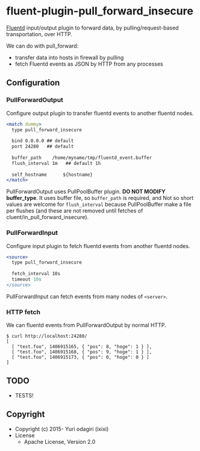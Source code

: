 # fluent-plugin-pull_forward_insecure

[Fluentd](http://fluentd.org) input/output plugin to forward data, by pulling/request-based transportation, over HTTP.

We can do with pull_forward:
* transfer data into hosts in firewall by pulling
* fetch Fluentd events as JSON by HTTP from any processes

## Configuration

### PullForwardOutput

Configure output plugin to transfer fluentd events to another fluentd nodes.

```apache
<match dummy>
  type pull_forward_insecure
  
  bind 0.0.0.0 ## default
  port 24280   ## default
  
  buffer_path    /home/myname/tmp/fluentd_event.buffer
  flush_interval 1m   ## default 1h
  
  self_hostname      ${hostname}
</match>
```

PullForwardOutput uses PullPoolBuffer plugin. **DO NOT MODIFY buffer_type**. It uses buffer file, so `buffer_path` is required, and Not so short values are welcome for `flush_interval` because PullPoolBuffer make a file per flushes (and these are not removed until fetches of cluent/in\_pull\_forward\_insecure).

### PullForwardInput

Configure input plugin to fetch fluentd events from another fluentd nodes.

```apache
<source>
  type pull_forward_insecure
  
  fetch_interval 10s
  timeout 10s
</source>
```

PullForwardInput can fetch events from many nodes of `<server>`.

### HTTP fetch

We can fluentd events from PullForwardOutput by normal HTTP.

```
$ curl http://localhost:24280/
[
  [ "test.foo", 1406915165, { "pos": 8, "hoge": 1 } ],
  [ "test.foo", 1406915168, { "pos": 9, "hoge": 1 } ],
  [ "test.foo", 1406915173, { "pos": 0, "hoge": 0 } ]
]
```

## TODO

* TESTS!

## Copyright

* Copyright (c) 2015- Yuri odagiri (ixixi)
* License
  * Apache License, Version 2.0
